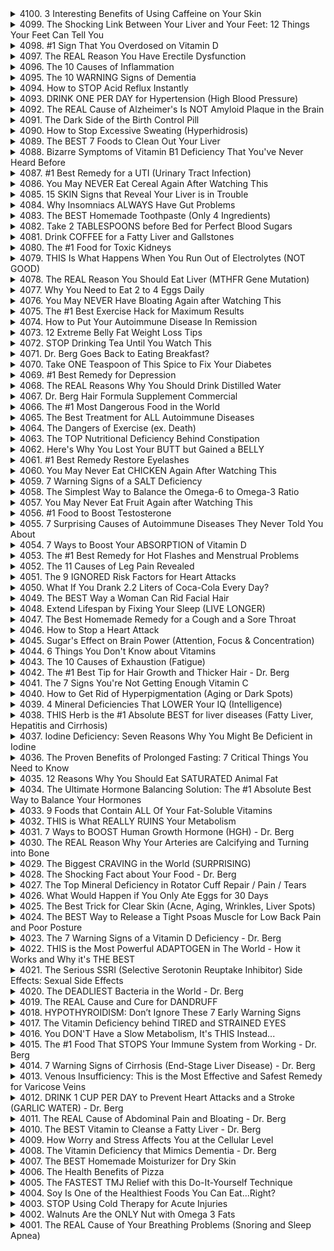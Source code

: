 <details>
<summary>4100. 3 Interesting Benefits of Using Caffeine on Your Skin</summary><br>

<a href="https://www.youtube.com/watch?v=jw36QB6OQdk" target="_blank">
    <img src="https://img.youtube.com/vi/jw36QB6OQdk/maxresdefault.jpg" width="250"
    alt="[Youtube]" onerror="this.style.display='none';">
</a>


</details>

<details>
<summary>4099. The Shocking Link Between Your Liver and Your Feet: 12 Things Your Feet Can Tell You</summary><br>

<a href="https://www.youtube.com/watch?v=2qGeR0TX2-I" target="_blank">
    <img src="https://img.youtube.com/vi/2qGeR0TX2-I/maxresdefault.jpg" width="250"
    alt="[Youtube]" onerror="this.style.display='none';">
</a>


</details>

<details>
<summary>4098. #1 Sign That You Overdosed on Vitamin D</summary><br>

<a href="https://www.youtube.com/watch?v=Hjlu-jIY9Ao" target="_blank">
    <img src="https://img.youtube.com/vi/Hjlu-jIY9Ao/maxresdefault.jpg" width="250"
    alt="[Youtube]" onerror="this.style.display='none';">
</a>


</details>

<details>
<summary>4097. The REAL Reason You Have Erectile Dysfunction</summary><br>

<a href="https://www.youtube.com/watch?v=wd37ILZwgKM" target="_blank">
    <img src="https://img.youtube.com/vi/wd37ILZwgKM/maxresdefault.jpg" width="250"
    alt="[Youtube]" onerror="this.style.display='none';">
</a>


</details>

<details>
<summary>4096. The 10 Causes of Inflammation</summary><br>

<a href="https://www.youtube.com/watch?v=cLJ2zWYttOk" target="_blank">
    <img src="https://img.youtube.com/vi/cLJ2zWYttOk/maxresdefault.jpg" width="250"
    alt="[Youtube]" onerror="this.style.display='none';">
</a>


</details>

<details>
<summary>4095. The 10 WARNING Signs of Dementia</summary><br>

<a href="https://www.youtube.com/watch?v=86Yd1EEWMBA" target="_blank">
    <img src="https://img.youtube.com/vi/86Yd1EEWMBA/maxresdefault.jpg" width="250"
    alt="[Youtube]" onerror="this.style.display='none';">
</a>


</details>

<details>
<summary>4094. How to STOP Acid Reflux Instantly</summary><br>

<a href="https://www.youtube.com/watch?v=sbU_Pw2AegM" target="_blank">
    <img src="https://img.youtube.com/vi/sbU_Pw2AegM/maxresdefault.jpg" width="250"
    alt="[Youtube]" onerror="this.style.display='none';">
</a>


</details>

<details>
<summary>4093. DRINK ONE PER DAY for Hypertension (High Blood Pressure)</summary><br>

<a href="https://www.youtube.com/watch?v=3HMtmxjfCT0" target="_blank">
    <img src="https://img.youtube.com/vi/3HMtmxjfCT0/maxresdefault.jpg" width="250"
    alt="[Youtube]" onerror="this.style.display='none';">
</a>


</details>

<details>
<summary>4092. The REAL Cause of Alzheimer's Is NOT Amyloid Plaque in the Brain</summary><br>

<a href="https://www.youtube.com/watch?v=sB6CN3yzPws" target="_blank">
    <img src="https://img.youtube.com/vi/sB6CN3yzPws/maxresdefault.jpg" width="250"
    alt="[Youtube]" onerror="this.style.display='none';">
</a>


</details>

<details>
<summary>4091. The Dark Side of the Birth Control Pill</summary><br>

<a href="https://www.youtube.com/watch?v=yRfeEraLFqQ" target="_blank">
    <img src="https://img.youtube.com/vi/yRfeEraLFqQ/maxresdefault.jpg" width="250"
    alt="[Youtube]" onerror="this.style.display='none';">
</a>


</details>

<details>
<summary>4090. How to Stop Excessive Sweating (Hyperhidrosis)</summary><br>

<a href="https://www.youtube.com/watch?v=EULddsEzGlQ" target="_blank">
    <img src="https://img.youtube.com/vi/EULddsEzGlQ/maxresdefault.jpg" width="250"
    alt="[Youtube]" onerror="this.style.display='none';">
</a>


</details>

<details>
<summary>4089. The BEST 7 Foods to Clean Out Your Liver</summary><br>

<a href="https://www.youtube.com/watch?v=Ri-soyOq_bU" target="_blank">
    <img src="https://img.youtube.com/vi/Ri-soyOq_bU/maxresdefault.jpg" width="250"
    alt="[Youtube]" onerror="this.style.display='none';">
</a>


</details>

<details>
<summary>4088. Bizarre Symptoms of Vitamin B1 Deficiency That You've Never Heard Before</summary><br>

<a href="https://www.youtube.com/watch?v=nURgtkKxp84" target="_blank">
    <img src="https://img.youtube.com/vi/nURgtkKxp84/maxresdefault.jpg" width="250"
    alt="[Youtube]" onerror="this.style.display='none';">
</a>


</details>

<details>
<summary>4087. #1 Best Remedy for a UTI (Urinary Tract Infection)</summary><br>

<a href="https://www.youtube.com/watch?v=pfAFYQk-Ek0" target="_blank">
    <img src="https://img.youtube.com/vi/pfAFYQk-Ek0/maxresdefault.jpg" width="250"
    alt="[Youtube]" onerror="this.style.display='none';">
</a>


</details>

<details>
<summary>4086. You May NEVER Eat Cereal Again After Watching This</summary><br>

<a href="https://www.youtube.com/watch?v=xhcBuH6NZ0c" target="_blank">
    <img src="https://img.youtube.com/vi/xhcBuH6NZ0c/maxresdefault.jpg" width="250"
    alt="[Youtube]" onerror="this.style.display='none';">
</a>


</details>

<details>
<summary>4085. 15 SKIN Signs that Reveal Your Liver is in Trouble</summary><br>

<a href="https://www.youtube.com/watch?v=H8rb4DdNmTk" target="_blank">
    <img src="https://img.youtube.com/vi/H8rb4DdNmTk/maxresdefault.jpg" width="250"
    alt="[Youtube]" onerror="this.style.display='none';">
</a>


</details>

<details>
<summary>4084. Why Insomniacs ALWAYS Have Gut Problems</summary><br>

<a href="https://www.youtube.com/watch?v=wORXbV6GB34" target="_blank">
    <img src="https://img.youtube.com/vi/wORXbV6GB34/maxresdefault.jpg" width="250"
    alt="[Youtube]" onerror="this.style.display='none';">
</a>


</details>

<details>
<summary>4083. The BEST Homemade Toothpaste (Only 4 Ingredients)</summary><br>

<a href="https://www.youtube.com/watch?v=X9hOOqgbuNM" target="_blank">
    <img src="https://img.youtube.com/vi/X9hOOqgbuNM/maxresdefault.jpg" width="250"
    alt="[Youtube]" onerror="this.style.display='none';">
</a>


</details>

<details>
<summary>4082. Take 2 TABLESPOONS before Bed for Perfect Blood Sugars</summary><br>

<a href="https://www.youtube.com/watch?v=Nay62P7jb8w" target="_blank">
    <img src="https://img.youtube.com/vi/Nay62P7jb8w/maxresdefault.jpg" width="250"
    alt="[Youtube]" onerror="this.style.display='none';">
</a>


</details>

<details>
<summary>4081. Drink COFFEE for a Fatty Liver and Gallstones</summary><br>

<a href="https://www.youtube.com/watch?v=ydz2rsKxse8" target="_blank">
    <img src="https://img.youtube.com/vi/ydz2rsKxse8/maxresdefault.jpg" width="250"
    alt="[Youtube]" onerror="this.style.display='none';">
</a>


</details>

<details>
<summary>4080. The #1 Food for Toxic Kidneys</summary><br>

<a href="https://www.youtube.com/watch?v=ty6GzNa9SSs" target="_blank">
    <img src="https://img.youtube.com/vi/ty6GzNa9SSs/maxresdefault.jpg" width="250"
    alt="[Youtube]" onerror="this.style.display='none';">
</a>


</details>

<details>
<summary>4079. THIS Is What Happens When You Run Out of Electrolytes (NOT GOOD)</summary><br>

<a href="https://www.youtube.com/watch?v=TI39SNPie_M" target="_blank">
    <img src="https://img.youtube.com/vi/TI39SNPie_M/maxresdefault.jpg" width="250"
    alt="[Youtube]" onerror="this.style.display='none';">
</a>


</details>

<details>
<summary>4078. The REAL Reason You Should Eat Liver (MTHFR Gene Mutation)</summary><br>

<a href="https://www.youtube.com/watch?v=gGAizt3MQ90" target="_blank">
    <img src="https://img.youtube.com/vi/gGAizt3MQ90/maxresdefault.jpg" width="250"
    alt="[Youtube]" onerror="this.style.display='none';">
</a>


</details>

<details>
<summary>4077. Why You Need to Eat 2 to 4 Eggs Daily</summary><br>

<a href="https://www.youtube.com/watch?v=7hk81YuHZQg" target="_blank">
    <img src="https://img.youtube.com/vi/7hk81YuHZQg/maxresdefault.jpg" width="250"
    alt="[Youtube]" onerror="this.style.display='none';">
</a>


</details>

<details>
<summary>4076. You May NEVER Have Bloating Again after Watching This</summary><br>

<a href="https://www.youtube.com/watch?v=BhRMjL7zaF8" target="_blank">
    <img src="https://img.youtube.com/vi/BhRMjL7zaF8/maxresdefault.jpg" width="250"
    alt="[Youtube]" onerror="this.style.display='none';">
</a>


</details>

<details>
<summary>4075. The #1 Best Exercise Hack for Maximum Results</summary><br>

<a href="https://www.youtube.com/watch?v=JNENcGfFHA8" target="_blank">
    <img src="https://img.youtube.com/vi/JNENcGfFHA8/maxresdefault.jpg" width="250"
    alt="[Youtube]" onerror="this.style.display='none';">
</a>


</details>

<details>
<summary>4074. How to Put Your Autoimmune Disease In Remission</summary><br>

<a href="https://www.youtube.com/watch?v=i8rkUp4IR64" target="_blank">
    <img src="https://img.youtube.com/vi/i8rkUp4IR64/maxresdefault.jpg" width="250"
    alt="[Youtube]" onerror="this.style.display='none';">
</a>


</details>

<details>
<summary>4073. 12 Extreme Belly Fat Weight Loss Tips</summary><br>

<a href="https://www.youtube.com/watch?v=waau5CqXguQ" target="_blank">
    <img src="https://img.youtube.com/vi/waau5CqXguQ/maxresdefault.jpg" width="250"
    alt="[Youtube]" onerror="this.style.display='none';">
</a>


</details>

<details>
<summary>4072. STOP Drinking Tea Until You Watch This</summary><br>

<a href="https://www.youtube.com/watch?v=GrEs0ZKper0" target="_blank">
    <img src="https://img.youtube.com/vi/GrEs0ZKper0/maxresdefault.jpg" width="250"
    alt="[Youtube]" onerror="this.style.display='none';">
</a>


</details>

<details>
<summary>4071. Dr. Berg Goes Back to Eating Breakfast?</summary><br>

<a href="https://www.youtube.com/watch?v=GW3UMJOJs9E" target="_blank">
    <img src="https://img.youtube.com/vi/GW3UMJOJs9E/maxresdefault.jpg" width="250"
    alt="[Youtube]" onerror="this.style.display='none';">
</a>


</details>

<details>
<summary>4070. Take ONE Teaspoon of This Spice to Fix Your Diabetes</summary><br>

<a href="https://www.youtube.com/watch?v=pGS-jZCuSK4" target="_blank">
    <img src="https://img.youtube.com/vi/pGS-jZCuSK4/maxresdefault.jpg" width="250"
    alt="[Youtube]" onerror="this.style.display='none';">
</a>


</details>

<details>
<summary>4069. #1 Best Remedy for Depression</summary><br>

<a href="https://www.youtube.com/watch?v=qWh_3Uv1h2A" target="_blank">
    <img src="https://img.youtube.com/vi/qWh_3Uv1h2A/maxresdefault.jpg" width="250"
    alt="[Youtube]" onerror="this.style.display='none';">
</a>


</details>

<details>
<summary>4068. The REAL Reasons Why You Should Drink Distilled Water</summary><br>

<a href="https://www.youtube.com/watch?v=fSRxZXbQVxA" target="_blank">
    <img src="https://img.youtube.com/vi/fSRxZXbQVxA/maxresdefault.jpg" width="250"
    alt="[Youtube]" onerror="this.style.display='none';">
</a>


</details>

<details>
<summary>4067. Dr. Berg Hair Formula Supplement Commercial</summary><br>

<a href="https://www.youtube.com/watch?v=hiX3XjRkQY0" target="_blank">
    <img src="https://img.youtube.com/vi/hiX3XjRkQY0/maxresdefault.jpg" width="250"
    alt="[Youtube]" onerror="this.style.display='none';">
</a>


</details>

<details>
<summary>4066. The #1 Most Dangerous Food in the World</summary><br>

<a href="https://www.youtube.com/watch?v=PTgBa-Fpmlc" target="_blank">
    <img src="https://img.youtube.com/vi/PTgBa-Fpmlc/maxresdefault.jpg" width="250"
    alt="[Youtube]" onerror="this.style.display='none';">
</a>


</details>

<details>
<summary>4065. The Best Treatment for ALL Autoimmune Diseases</summary><br>

<a href="https://www.youtube.com/watch?v=Mn0EWEulFzE" target="_blank">
    <img src="https://img.youtube.com/vi/Mn0EWEulFzE/maxresdefault.jpg" width="250"
    alt="[Youtube]" onerror="this.style.display='none';">
</a>


</details>

<details>
<summary>4064. The Dangers of Exercise (ex. Death)</summary><br>

<a href="https://www.youtube.com/watch?v=tst30qwXeeU" target="_blank">
    <img src="https://img.youtube.com/vi/tst30qwXeeU/maxresdefault.jpg" width="250"
    alt="[Youtube]" onerror="this.style.display='none';">
</a>


</details>

<details>
<summary>4063. The TOP Nutritional Deficiency Behind Constipation</summary><br>

<a href="https://www.youtube.com/watch?v=aeS3UqRiI6g" target="_blank">
    <img src="https://img.youtube.com/vi/aeS3UqRiI6g/maxresdefault.jpg" width="250"
    alt="[Youtube]" onerror="this.style.display='none';">
</a>


</details>

<details>
<summary>4062. Here's Why You Lost Your BUTT but Gained a BELLY</summary><br>

<a href="https://www.youtube.com/watch?v=fnSp_JR5pZk" target="_blank">
    <img src="https://img.youtube.com/vi/fnSp_JR5pZk/maxresdefault.jpg" width="250"
    alt="[Youtube]" onerror="this.style.display='none';">
</a>


</details>

<details>
<summary>4061. #1 Best Remedy Restore Eyelashes</summary><br>

<a href="https://www.youtube.com/watch?v=vnBtihWYZgE" target="_blank">
    <img src="https://img.youtube.com/vi/vnBtihWYZgE/maxresdefault.jpg" width="250"
    alt="[Youtube]" onerror="this.style.display='none';">
</a>


</details>

<details>
<summary>4060. You May Never Eat CHICKEN Again After Watching This</summary><br>

<a href="https://www.youtube.com/watch?v=ccc85ALEejw" target="_blank">
    <img src="https://img.youtube.com/vi/ccc85ALEejw/maxresdefault.jpg" width="250"
    alt="[Youtube]" onerror="this.style.display='none';">
</a>


</details>

<details>
<summary>4059. 7 Warning Signs of a SALT Deficiency</summary><br>

<a href="https://www.youtube.com/watch?v=fqhThRC2ldQ" target="_blank">
    <img src="https://img.youtube.com/vi/fqhThRC2ldQ/maxresdefault.jpg" width="250"
    alt="[Youtube]" onerror="this.style.display='none';">
</a>


</details>

<details>
<summary>4058. The Simplest Way to Balance the Omega-6 to Omega-3 Ratio</summary><br>

<a href="https://www.youtube.com/watch?v=CN5ekrfC4wY" target="_blank">
    <img src="https://img.youtube.com/vi/CN5ekrfC4wY/maxresdefault.jpg" width="250"
    alt="[Youtube]" onerror="this.style.display='none';">
</a>


</details>

<details>
<summary>4057. You May Never Eat Fruit Again after Watching This</summary><br>

<a href="https://www.youtube.com/watch?v=VLGDWYiBGgo" target="_blank">
    <img src="https://img.youtube.com/vi/VLGDWYiBGgo/maxresdefault.jpg" width="250"
    alt="[Youtube]" onerror="this.style.display='none';">
</a>


</details>

<details>
<summary>4056. #1 Food to Boost Testosterone</summary><br>

<a href="https://www.youtube.com/watch?v=dkLbAthoVkg" target="_blank">
    <img src="https://img.youtube.com/vi/dkLbAthoVkg/maxresdefault.jpg" width="250"
    alt="[Youtube]" onerror="this.style.display='none';">
</a>


</details>

<details>
<summary>4055. 7 Surprising Causes of Autoimmune Diseases They Never Told You About</summary><br>

<a href="https://www.youtube.com/watch?v=1TP5glJs7cw" target="_blank">
    <img src="https://img.youtube.com/vi/1TP5glJs7cw/maxresdefault.jpg" width="250"
    alt="[Youtube]" onerror="this.style.display='none';">
</a>


</details>

<details>
<summary>4054. 7 Ways to Boost Your ABSORPTION of Vitamin D</summary><br>

<a href="https://www.youtube.com/watch?v=-cwT4MN9cJA" target="_blank">
    <img src="https://img.youtube.com/vi/-cwT4MN9cJA/maxresdefault.jpg" width="250"
    alt="[Youtube]" onerror="this.style.display='none';">
</a>


</details>

<details>
<summary>4053. The #1 Best Remedy for Hot Flashes and Menstrual Problems</summary><br>

<a href="https://www.youtube.com/watch?v=owQiY8_3OLU" target="_blank">
    <img src="https://img.youtube.com/vi/owQiY8_3OLU/maxresdefault.jpg" width="250"
    alt="[Youtube]" onerror="this.style.display='none';">
</a>


</details>

<details>
<summary>4052. The 11 Causes of Leg Pain Revealed</summary><br>

<a href="https://www.youtube.com/watch?v=9iIOBA62FlQ" target="_blank">
    <img src="https://img.youtube.com/vi/9iIOBA62FlQ/maxresdefault.jpg" width="250"
    alt="[Youtube]" onerror="this.style.display='none';">
</a>


</details>

<details>
<summary>4051. The 9 IGNORED Risk Factors for Heart Attacks</summary><br>

<a href="https://www.youtube.com/watch?v=HQleXqetrm0" target="_blank">
    <img src="https://img.youtube.com/vi/HQleXqetrm0/maxresdefault.jpg" width="250"
    alt="[Youtube]" onerror="this.style.display='none';">
</a>


</details>

<details>
<summary>4050. What If You Drank 2.2 Liters of Coca-Cola Every Day?</summary><br>

<a href="https://www.youtube.com/watch?v=fuJi4RtKrVM" target="_blank">
    <img src="https://img.youtube.com/vi/fuJi4RtKrVM/maxresdefault.jpg" width="250"
    alt="[Youtube]" onerror="this.style.display='none';">
</a>


</details>

<details>
<summary>4049. The BEST Way a Woman Can Rid Facial Hair</summary><br>

<a href="https://www.youtube.com/watch?v=kPZannhi8a4" target="_blank">
    <img src="https://img.youtube.com/vi/kPZannhi8a4/maxresdefault.jpg" width="250"
    alt="[Youtube]" onerror="this.style.display='none';">
</a>


</details>

<details>
<summary>4048. Extend Lifespan by Fixing Your Sleep (LIVE LONGER)</summary><br>

<a href="https://www.youtube.com/watch?v=cuiv4UcVNGM" target="_blank">
    <img src="https://img.youtube.com/vi/cuiv4UcVNGM/maxresdefault.jpg" width="250"
    alt="[Youtube]" onerror="this.style.display='none';">
</a>


</details>

<details>
<summary>4047. The Best Homemade Remedy for a Cough and a Sore Throat</summary><br>

<a href="https://www.youtube.com/watch?v=P8M9KlUwHEU" target="_blank">
    <img src="https://img.youtube.com/vi/P8M9KlUwHEU/maxresdefault.jpg" width="250"
    alt="[Youtube]" onerror="this.style.display='none';">
</a>


</details>

<details>
<summary>4046. How to Stop a Heart Attack</summary><br>

<a href="https://www.youtube.com/watch?v=ral-LmSNUmI" target="_blank">
    <img src="https://img.youtube.com/vi/ral-LmSNUmI/maxresdefault.jpg" width="250"
    alt="[Youtube]" onerror="this.style.display='none';">
</a>


</details>

<details>
<summary>4045. Sugar's Effect on Brain Power (Attention, Focus & Concentration)</summary><br>

<a href="https://www.youtube.com/watch?v=Hv9LE8rxqMI" target="_blank">
    <img src="https://img.youtube.com/vi/Hv9LE8rxqMI/maxresdefault.jpg" width="250"
    alt="[Youtube]" onerror="this.style.display='none';">
</a>


</details>

<details>
<summary>4044. 6 Things You Don't Know about Vitamins</summary><br>

<a href="https://www.youtube.com/watch?v=y6Sq209uqOA" target="_blank">
    <img src="https://img.youtube.com/vi/y6Sq209uqOA/maxresdefault.jpg" width="250"
    alt="[Youtube]" onerror="this.style.display='none';">
</a>


</details>

<details>
<summary>4043. The 10 Causes of Exhaustion (Fatigue)</summary><br>

<a href="https://www.youtube.com/watch?v=ED34EEXVjYg" target="_blank">
    <img src="https://img.youtube.com/vi/ED34EEXVjYg/maxresdefault.jpg" width="250"
    alt="[Youtube]" onerror="this.style.display='none';">
</a>


</details>

<details>
<summary>4042. The #1 Best Tip for Hair Growth and Thicker Hair - Dr. Berg</summary><br>

<a href="https://www.youtube.com/watch?v=xoNljqhJiCo" target="_blank">
    <img src="https://img.youtube.com/vi/xoNljqhJiCo/maxresdefault.jpg" width="250"
    alt="[Youtube]" onerror="this.style.display='none';">
</a>


</details>

<details>
<summary>4041. The 7 Signs You're Not Getting Enough Vitamin C</summary><br>

<a href="https://www.youtube.com/watch?v=FrKGI8eUjHc" target="_blank">
    <img src="https://img.youtube.com/vi/FrKGI8eUjHc/maxresdefault.jpg" width="250"
    alt="[Youtube]" onerror="this.style.display='none';">
</a>


</details>

<details>
<summary>4040. How to Get Rid of Hyperpigmentation (Aging or Dark Spots)</summary><br>

<a href="https://www.youtube.com/watch?v=RzEjFZmTv54" target="_blank">
    <img src="https://img.youtube.com/vi/RzEjFZmTv54/maxresdefault.jpg" width="250"
    alt="[Youtube]" onerror="this.style.display='none';">
</a>


</details>

<details>
<summary>4039. 4 Mineral Deficiencies That LOWER Your IQ (Intelligence)</summary><br>

<a href="https://www.youtube.com/watch?v=VKb0HNov1Vw" target="_blank">
    <img src="https://img.youtube.com/vi/VKb0HNov1Vw/maxresdefault.jpg" width="250"
    alt="[Youtube]" onerror="this.style.display='none';">
</a>


</details>

<details>
<summary>4038. THIS Herb is the #1 Absolute BEST for liver diseases (Fatty Liver, Hepatitis and Cirrhosis)</summary><br>

<a href="https://www.youtube.com/watch?v=Aw-z7MWtdeY" target="_blank">
    <img src="https://img.youtube.com/vi/Aw-z7MWtdeY/maxresdefault.jpg" width="250"
    alt="[Youtube]" onerror="this.style.display='none';">
</a>


</details>

<details>
<summary>4037. Iodine Deficiency: Seven Reasons Why You Might Be Deficient in Iodine</summary><br>

<a href="https://www.youtube.com/watch?v=JbujH5aFOh0" target="_blank">
    <img src="https://img.youtube.com/vi/JbujH5aFOh0/maxresdefault.jpg" width="250"
    alt="[Youtube]" onerror="this.style.display='none';">
</a>


</details>

<details>
<summary>4036. The Proven Benefits of Prolonged Fasting: 7 Critical Things You Need to Know</summary><br>

<a href="https://www.youtube.com/watch?v=06KgXfwu99c" target="_blank">
    <img src="https://img.youtube.com/vi/06KgXfwu99c/maxresdefault.jpg" width="250"
    alt="[Youtube]" onerror="this.style.display='none';">
</a>


</details>

<details>
<summary>4035. 12 Reasons Why You Should Eat SATURATED Animal Fat</summary><br>

<a href="https://www.youtube.com/watch?v=v8R0vInlGgk" target="_blank">
    <img src="https://img.youtube.com/vi/v8R0vInlGgk/maxresdefault.jpg" width="250"
    alt="[Youtube]" onerror="this.style.display='none';">
</a>


</details>

<details>
<summary>4034. The Ultimate Hormone Balancing Solution: The #1 Absolute Best Way to Balance Your Hormones</summary><br>

<a href="https://www.youtube.com/watch?v=LNgId7Eqpek" target="_blank">
    <img src="https://img.youtube.com/vi/LNgId7Eqpek/maxresdefault.jpg" width="250"
    alt="[Youtube]" onerror="this.style.display='none';">
</a>


</details>

<details>
<summary>4033. 9 Foods that Contain ALL Of Your Fat-Soluble Vitamins</summary><br>

<a href="https://www.youtube.com/watch?v=axYtMI2FZCo" target="_blank">
    <img src="https://img.youtube.com/vi/axYtMI2FZCo/maxresdefault.jpg" width="250"
    alt="[Youtube]" onerror="this.style.display='none';">
</a>


</details>

<details>
<summary>4032. THIS is What REALLY RUINS Your Metabolism</summary><br>

<a href="https://www.youtube.com/watch?v=eMMpCg0jCtg" target="_blank">
    <img src="https://img.youtube.com/vi/eMMpCg0jCtg/maxresdefault.jpg" width="250"
    alt="[Youtube]" onerror="this.style.display='none';">
</a>


</details>

<details>
<summary>4031. 7 Ways to BOOST Human Growth Hormone (HGH) - Dr. Berg</summary><br>

<a href="https://www.youtube.com/watch?v=kbgueP_CdPw" target="_blank">
    <img src="https://img.youtube.com/vi/kbgueP_CdPw/maxresdefault.jpg" width="250"
    alt="[Youtube]" onerror="this.style.display='none';">
</a>


</details>

<details>
<summary>4030. The REAL Reason Why Your Arteries are Calcifying and Turning into Bone</summary><br>

<a href="https://www.youtube.com/watch?v=J_i7sNQTFPE" target="_blank">
    <img src="https://img.youtube.com/vi/J_i7sNQTFPE/maxresdefault.jpg" width="250"
    alt="[Youtube]" onerror="this.style.display='none';">
</a>


</details>

<details>
<summary>4029. The Biggest CRAVING in the World (SURPRISING)</summary><br>

<a href="https://www.youtube.com/watch?v=yCeJ7fPsGT4" target="_blank">
    <img src="https://img.youtube.com/vi/yCeJ7fPsGT4/maxresdefault.jpg" width="250"
    alt="[Youtube]" onerror="this.style.display='none';">
</a>


</details>

<details>
<summary>4028. The Shocking Fact about Your Food - Dr. Berg</summary><br>

<a href="https://www.youtube.com/watch?v=BuzQvVF9pAo" target="_blank">
    <img src="https://img.youtube.com/vi/BuzQvVF9pAo/maxresdefault.jpg" width="250"
    alt="[Youtube]" onerror="this.style.display='none';">
</a>


</details>

<details>
<summary>4027. The Top Mineral Deficiency in Rotator Cuff Repair / Pain / Tears</summary><br>

<a href="https://www.youtube.com/watch?v=CvpAsARoiIY" target="_blank">
    <img src="https://img.youtube.com/vi/CvpAsARoiIY/maxresdefault.jpg" width="250"
    alt="[Youtube]" onerror="this.style.display='none';">
</a>


</details>

<details>
<summary>4026. What Would Happen if You Only Ate Eggs for 30 Days</summary><br>

<a href="https://www.youtube.com/watch?v=j8qlrFrvpvE" target="_blank">
    <img src="https://img.youtube.com/vi/j8qlrFrvpvE/maxresdefault.jpg" width="250"
    alt="[Youtube]" onerror="this.style.display='none';">
</a>


</details>

<details>
<summary>4025. The Best Trick for Clear Skin (Acne, Aging, Wrinkles, Liver Spots)</summary><br>

<a href="https://www.youtube.com/watch?v=__DKt2uEOUM" target="_blank">
    <img src="https://img.youtube.com/vi/__DKt2uEOUM/maxresdefault.jpg" width="250"
    alt="[Youtube]" onerror="this.style.display='none';">
</a>


</details>

<details>
<summary>4024. The BEST Way to Release a Tight Psoas Muscle for Low Back Pain and Poor Posture</summary><br>

<a href="https://www.youtube.com/watch?v=rsCVJ0xTH1c" target="_blank">
    <img src="https://img.youtube.com/vi/rsCVJ0xTH1c/maxresdefault.jpg" width="250"
    alt="[Youtube]" onerror="this.style.display='none';">
</a>


</details>

<details>
<summary>4023. The 7 Warning Signs of a Vitamin D Deficiency  - Dr. Berg</summary><br>

<a href="https://www.youtube.com/watch?v=nk4DAjtcviI" target="_blank">
    <img src="https://img.youtube.com/vi/nk4DAjtcviI/maxresdefault.jpg" width="250"
    alt="[Youtube]" onerror="this.style.display='none';">
</a>


</details>

<details>
<summary>4022. THIS is the Most Powerful ADAPTOGEN in The World - How it Works and Why it's THE BEST</summary><br>

<a href="https://www.youtube.com/watch?v=vOsp52De41I" target="_blank">
    <img src="https://img.youtube.com/vi/vOsp52De41I/maxresdefault.jpg" width="250"
    alt="[Youtube]" onerror="this.style.display='none';">
</a>


</details>

<details>
<summary>4021. The Serious SSRI (Selective Serotonin Reuptake Inhibitor) Side Effects: Sexual Side Effects</summary><br>

<a href="https://www.youtube.com/watch?v=nhMr8NXB3y8" target="_blank">
    <img src="https://img.youtube.com/vi/nhMr8NXB3y8/maxresdefault.jpg" width="250"
    alt="[Youtube]" onerror="this.style.display='none';">
</a>


</details>

<details>
<summary>4020. The DEADLIEST Bacteria in the World - Dr. Berg</summary><br>

<a href="https://www.youtube.com/watch?v=HtRodM1INXE" target="_blank">
    <img src="https://img.youtube.com/vi/HtRodM1INXE/maxresdefault.jpg" width="250"
    alt="[Youtube]" onerror="this.style.display='none';">
</a>


</details>

<details>
<summary>4019. The REAL Cause and Cure for DANDRUFF</summary><br>

<a href="https://www.youtube.com/watch?v=x365pPLtNJo" target="_blank">
    <img src="https://img.youtube.com/vi/x365pPLtNJo/maxresdefault.jpg" width="250"
    alt="[Youtube]" onerror="this.style.display='none';">
</a>


</details>

<details>
<summary>4018. HYPOTHYROIDISM: Don’t Ignore These 7 Early Warning Signs</summary><br>

<a href="https://www.youtube.com/watch?v=mogBUWRmraE" target="_blank">
    <img src="https://img.youtube.com/vi/mogBUWRmraE/maxresdefault.jpg" width="250"
    alt="[Youtube]" onerror="this.style.display='none';">
</a>


</details>

<details>
<summary>4017. The Vitamin Deficiency behind TIRED and STRAINED EYES</summary><br>

<a href="https://www.youtube.com/watch?v=LaPyMljE-pk" target="_blank">
    <img src="https://img.youtube.com/vi/LaPyMljE-pk/maxresdefault.jpg" width="250"
    alt="[Youtube]" onerror="this.style.display='none';">
</a>


</details>

<details>
<summary>4016. You DON'T Have a Slow Metabolism, It's THIS Instead...</summary><br>

<a href="https://www.youtube.com/watch?v=x9DB9ICue-Y" target="_blank">
    <img src="https://img.youtube.com/vi/x9DB9ICue-Y/maxresdefault.jpg" width="250"
    alt="[Youtube]" onerror="this.style.display='none';">
</a>


</details>

<details>
<summary>4015. The #1 Food That STOPS Your Immune System from Working - Dr. Berg</summary><br>

<a href="https://www.youtube.com/watch?v=N23dLLdxtiQ" target="_blank">
    <img src="https://img.youtube.com/vi/N23dLLdxtiQ/maxresdefault.jpg" width="250"
    alt="[Youtube]" onerror="this.style.display='none';">
</a>


</details>

<details>
<summary>4014. 7 Warning Signs of Cirrhosis (End-Stage Liver Disease) - Dr. Berg</summary><br>

<a href="https://www.youtube.com/watch?v=leepeUyaMG8" target="_blank">
    <img src="https://img.youtube.com/vi/leepeUyaMG8/maxresdefault.jpg" width="250"
    alt="[Youtube]" onerror="this.style.display='none';">
</a>


</details>

<details>
<summary>4013. Venous Insufficiency: This is the Most Effective and Safest Remedy for Varicose Veins</summary><br>

<a href="https://www.youtube.com/watch?v=2orzLp9o3pQ" target="_blank">
    <img src="https://img.youtube.com/vi/2orzLp9o3pQ/maxresdefault.jpg" width="250"
    alt="[Youtube]" onerror="this.style.display='none';">
</a>


</details>

<details>
<summary>4012. DRINK 1 CUP PER DAY to Prevent Heart Attacks and a Stroke (GARLIC WATER) - Dr. Berg</summary><br>

<a href="https://www.youtube.com/watch?v=U67eCv5Hd8k" target="_blank">
    <img src="https://img.youtube.com/vi/U67eCv5Hd8k/maxresdefault.jpg" width="250"
    alt="[Youtube]" onerror="this.style.display='none';">
</a>


</details>

<details>
<summary>4011. The REAL Cause of Abdominal Pain and Bloating - Dr. Berg</summary><br>

<a href="https://www.youtube.com/watch?v=O4vu_cY43QU" target="_blank">
    <img src="https://img.youtube.com/vi/O4vu_cY43QU/maxresdefault.jpg" width="250"
    alt="[Youtube]" onerror="this.style.display='none';">
</a>


</details>

<details>
<summary>4010. The BEST Vitamin to Cleanse a Fatty Liver - Dr. Berg</summary><br>

<a href="https://www.youtube.com/watch?v=XGq7-asWQlg" target="_blank">
    <img src="https://img.youtube.com/vi/XGq7-asWQlg/maxresdefault.jpg" width="250"
    alt="[Youtube]" onerror="this.style.display='none';">
</a>


</details>

<details>
<summary>4009. How Worry and Stress Affects You at the Cellular Level</summary><br>

<a href="https://www.youtube.com/watch?v=jBx5hJRzFFQ" target="_blank">
    <img src="https://img.youtube.com/vi/jBx5hJRzFFQ/maxresdefault.jpg" width="250"
    alt="[Youtube]" onerror="this.style.display='none';">
</a>


</details>

<details>
<summary>4008. The Vitamin Deficiency that Mimics Dementia - Dr. Berg</summary><br>

<a href="https://www.youtube.com/watch?v=XcTgFlM681E" target="_blank">
    <img src="https://img.youtube.com/vi/XcTgFlM681E/maxresdefault.jpg" width="250"
    alt="[Youtube]" onerror="this.style.display='none';">
</a>


</details>

<details>
<summary>4007. The BEST Homemade Moisturizer for Dry Skin</summary><br>

<a href="https://www.youtube.com/watch?v=X0I7g3vcMbw" target="_blank">
    <img src="https://img.youtube.com/vi/X0I7g3vcMbw/maxresdefault.jpg" width="250"
    alt="[Youtube]" onerror="this.style.display='none';">
</a>


</details>

<details>
<summary>4006. The Health Benefits of Pizza</summary><br>

<a href="https://www.youtube.com/watch?v=6hohs3QJVNs" target="_blank">
    <img src="https://img.youtube.com/vi/6hohs3QJVNs/maxresdefault.jpg" width="250"
    alt="[Youtube]" onerror="this.style.display='none';">
</a>


</details>

<details>
<summary>4005. The FASTEST TMJ Relief with this Do-It-Yourself Technique</summary><br>

<a href="https://www.youtube.com/watch?v=l6XzlAtW6cA" target="_blank">
    <img src="https://img.youtube.com/vi/l6XzlAtW6cA/maxresdefault.jpg" width="250"
    alt="[Youtube]" onerror="this.style.display='none';">
</a>


</details>

<details>
<summary>4004. Soy Is One of the Healthiest Foods You Can Eat...Right?</summary><br>

<a href="https://www.youtube.com/watch?v=QcgChU4RpxM" target="_blank">
    <img src="https://img.youtube.com/vi/QcgChU4RpxM/maxresdefault.jpg" width="250"
    alt="[Youtube]" onerror="this.style.display='none';">
</a>


</details>

<details>
<summary>4003. STOP Using Cold Therapy for Acute Injuries</summary><br>

<a href="https://www.youtube.com/watch?v=YUoSBF1cJiY" target="_blank">
    <img src="https://img.youtube.com/vi/YUoSBF1cJiY/maxresdefault.jpg" width="250"
    alt="[Youtube]" onerror="this.style.display='none';">
</a>


</details>

<details>
<summary>4002. Walnuts Are the ONLY Nut with Omega 3 Fats</summary><br>

<a href="https://www.youtube.com/watch?v=WtNfraQ6Se8" target="_blank">
    <img src="https://img.youtube.com/vi/WtNfraQ6Se8/maxresdefault.jpg" width="250"
    alt="[Youtube]" onerror="this.style.display='none';">
</a>


</details>

<details>
<summary>4001. The REAL Cause of Your Breathing Problems (Snoring and Sleep Apnea)</summary><br>

<a href="https://www.youtube.com/watch?v=-MjaUhSOf94" target="_blank">
    <img src="https://img.youtube.com/vi/-MjaUhSOf94/maxresdefault.jpg" width="250"
    alt="[Youtube]" onerror="this.style.display='none';">
</a>


</details>

